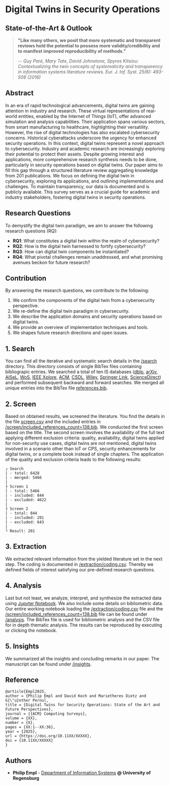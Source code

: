 # Digital Twins in Security Operations
## State-of-the-Art & Outlook

> **"Like many others, we posit that more systematic and transparent reviews hold
the potential to possess more validity/credibility and to manifest improved reproducibility of methods."**
>
> -- _Guy Paré, Mary Tate, David Johnstone, Spyros Kitsiou: Contextualizing the twin concepts of systematicity and transparency in information systems literature reviews. Eur. J. Inf. Syst. 25(6): 493-508 (2016)_

## Abstract
In an era of rapid technological advancements, digital twins are gaining attention in industry and research. These virtual representations of real-world entities, enabled by the Internet of Things (IoT), offer advanced simulation and analysis capabilities. Their application spans various sectors, from smart manufacturing to healthcare, highlighting their versatility. However, the rise of digital technologies has also escalated cybersecurity concerns. Historical cyberattacks underscore the urgency for enhanced security operations. In this context, digital twins represent a novel approach to cybersecurity. Industry and academic research are increasingly exploring their potential to protect their assets. Despite growing interest and applications, more comprehensive research synthesis needs to be done, particularly in security operations based on digital twins. Our paper aims to fill this gap through a structured literature review aggregating knowledge from 201 publications. We focus on defining the digital twin in cybersecurity, exploring its applications, and outlining implementations and challenges. To maintain transparency, our data is documented and is publicly available. This survey serves as a crucial guide for academic and industry stakeholders, fostering digital twins in security operations. 

## Research Questions
To demystify the digital twin paradigm, we aim to answer the following research questions (RQ):
- **RQ1**: What constitutes a digital twin within the realm of cybersecurity?
- **RQ2**: How is the digital twin harnessed to fortify cybersecurity?
- **RQ3**: How can digital twin components be instantiated?
- **RQ4**: What pivotal challenges remain unaddressed, and what promising avenues beckon for future research?

## Contribution
By answering the research questions, we contribute to the following:
1. We confirm the components of the digital twin from a cybersecurity perspective.
2. We re-define the digital twin paradigm in cybersecurity.
3. We describe the application domains and security operations based on digital twins.
4. We provide an overview of implementation techniques and tools.
5. We shapes future research directions and open issues.


## 1. Search
You can find all the iterative and systematic search details in the [/search](/search) directory. This directory consists of single BibTex files containing bibliograpic entries. We searched a total of ten IS databases ([dblp](https://dblp.org/), [arXiv](https://arxiv.org/), [AISeL](https://aisel.aisnet.org/), [WoS](https://www.webofscience.com), [IEEE Xplore](https://ieeexplore.ieee.org), [ACM](https://dl.acm.org/), [CSDL](https://www.computer.org/csdl/home), [Wiley](https://onlinelibrary.wiley.com/), [Springer Link](https://link.springer.com/), [ScienceDirect](https://www.sciencedirect.com/)) and performed subsequent backward and forward searches. We merged all unique entries into the BibTex file [references.bib](references.bib).

## 2. Screen
Based on obtained results, we screened the literature. You find the details in the file [screen.csv](screen.csv) and the included entries in [/screen/included_references_count=138.bib](/screen/included_references_count=138.bib). We conducted the first screen based on the title. The second screen involves the availability of the full text applying different exclusion criteria: quality, availability, digital twins applied for non-security use cases, digital twins are not mentioned, digital twins involved in a scenario other than IoT or CPS, security enhancements for digital twins, or a complete book instead of single chapters. The application of the quality and exclusion criteria leads to the following results:


```
┌ Search
| - total: 6428
| - merged: 5466
|
├ Screen 1
| - total: 5466
| - included: 844
| - excluded: 4622
|
├ Screen 2
| - total: 844
| - included: 201
| - excluded: 643
|
└ Result: 201
```

## 3. Extraction
We extracted relevant information from the yielded literature set in the next step. The coding is documented in [/extraction/coding.csv](/extraction/coding.csv). Thereby we defined fields of interest satisfying our pre-defined research questions.

## 4. Analysis
Last but not least, we analyze, interpret, and synthesize the extracted data using [Jupyter Notebook](https://jupyter.org). We also include some details on bibliometric data. Our entire working notebook loading the [/extraction/coding.csv](/extraction/coding.csv) file and the [/screen/included_references_count=138.bib](/screen/included_references_count=138.bib) file can be found under [/analysis](/analysis). The BibTex file is used for bibliometric analysis and the CSV file for in depth thematic analysis. The results can be reproduced by executing or clicking the notebook.

## 5. Insights
We summarized all the insights and concluding remarks in our paper. The manuscript can be found under [/insights](/insights).

## Reference
```
@article{Empl2025,
author = {Philip Empl and David Koch and Marietheres Dietz and G{\"u}nther Pernul,
title = {Digital Twins for Security Operations: State of the Art and Future Perspectives},
journal = {{ACM} Computing Surveys},
volume = {XX},
number = {X},
pages = {XX:1--XX:36},
year = {2025},
url = {https://doi.org/10.11XX/XXXXX},
doi = {10.11XX/XXXXX}
}
```
## Authors

- ****Philip Empl**** - [Department of Information Systems](https://www.uni-regensburg.de/wirtschaftswissenschaften/wi-pernul/team/philip-empl/index.html) **@ University of Regensburg**



